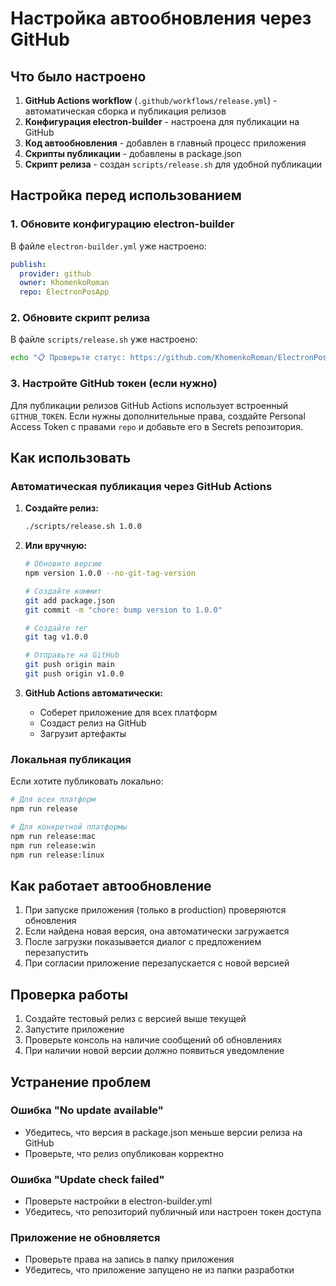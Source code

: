 # Настройка автообновления через GitHub

## Что было настроено

1. **GitHub Actions workflow** (`.github/workflows/release.yml`) - автоматическая сборка и публикация релизов
2. **Конфигурация electron-builder** - настроена для публикации на GitHub
3. **Код автообновления** - добавлен в главный процесс приложения
4. **Скрипты публикации** - добавлены в package.json
5. **Скрипт релиза** - создан `scripts/release.sh` для удобной публикации

## Настройка перед использованием

### 1. Обновите конфигурацию electron-builder

В файле `electron-builder.yml` уже настроено:
```yaml
publish:
  provider: github
  owner: KhomenkoRoman
  repo: ElectronPosApp
```

### 2. Обновите скрипт релиза

В файле `scripts/release.sh` уже настроено:
```bash
echo "📋 Проверьте статус: https://github.com/KhomenkoRoman/ElectronPosApp/actions"
```

### 3. Настройте GitHub токен (если нужно)

Для публикации релизов GitHub Actions использует встроенный `GITHUB_TOKEN`. Если нужны дополнительные права, создайте Personal Access Token с правами `repo` и добавьте его в Secrets репозитория.

## Как использовать

### Автоматическая публикация через GitHub Actions

1. **Создайте релиз:**
   ```bash
   ./scripts/release.sh 1.0.0
   ```

2. **Или вручную:**
   ```bash
   # Обновите версию
   npm version 1.0.0 --no-git-tag-version
   
   # Создайте коммит
   git add package.json
   git commit -m "chore: bump version to 1.0.0"
   
   # Создайте тег
   git tag v1.0.0
   
   # Отправьте на GitHub
   git push origin main
   git push origin v1.0.0
   ```

3. **GitHub Actions автоматически:**
   - Соберет приложение для всех платформ
   - Создаст релиз на GitHub
   - Загрузит артефакты

### Локальная публикация

Если хотите публиковать локально:

```bash
# Для всех платформ
npm run release

# Для конкретной платформы
npm run release:mac
npm run release:win
npm run release:linux
```

## Как работает автообновление

1. При запуске приложения (только в production) проверяются обновления
2. Если найдена новая версия, она автоматически загружается
3. После загрузки показывается диалог с предложением перезапустить
4. При согласии приложение перезапускается с новой версией

## Проверка работы

1. Создайте тестовый релиз с версией выше текущей
2. Запустите приложение
3. Проверьте консоль на наличие сообщений об обновлениях
4. При наличии новой версии должно появиться уведомление

## Устранение проблем

### Ошибка "No update available"
- Убедитесь, что версия в package.json меньше версии релиза на GitHub
- Проверьте, что релиз опубликован корректно

### Ошибка "Update check failed"
- Проверьте настройки в electron-builder.yml
- Убедитесь, что репозиторий публичный или настроен токен доступа

### Приложение не обновляется
- Проверьте права на запись в папку приложения
- Убедитесь, что приложение запущено не из папки разработки
